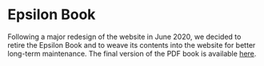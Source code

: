 # Epsilon Book

Following a major redesign of the website in June 2020, we decided to retire the Epsilon Book and to weave its contents into the website for better long-term maintenance. The final version of the PDF book is available [here](EpsilonBook.pdf).